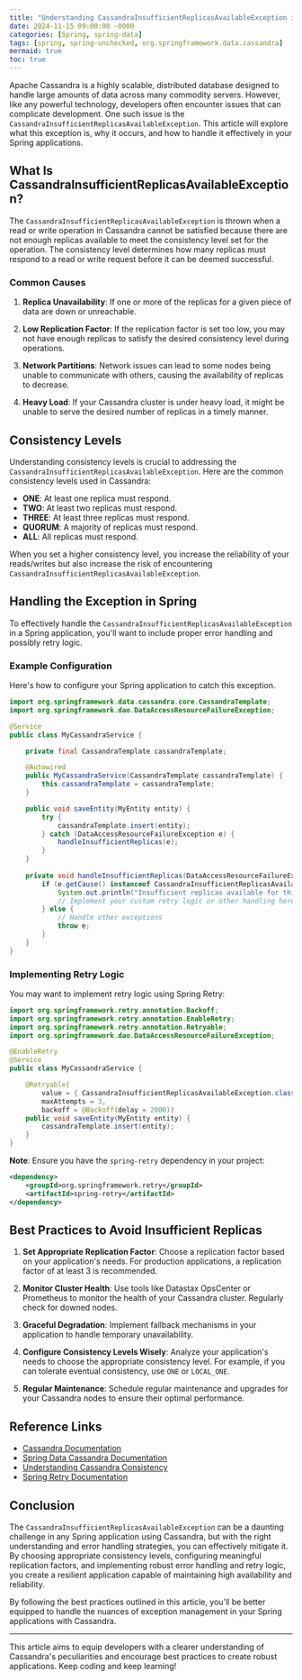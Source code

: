 ```yaml
---
title: "Understanding CassandraInsufficientReplicasAvailableException in Spring: Causes, Solutions, and Best Practices"
date: 2024-11-15 09:00:00 -0000
categories: [Spring, spring-data]
tags: [spring, spring-unchecked, org.springframework.data.cassandra]
mermaid: true
toc: true
---
```



Apache Cassandra is a highly scalable, distributed database designed to handle large amounts of data across many commodity servers. However, like any powerful technology, developers often encounter issues that can complicate development. One such issue is the `CassandraInsufficientReplicasAvailableException`. This article will explore what this exception is, why it occurs, and how to handle it effectively in your Spring applications.

## What Is CassandraInsufficientReplicasAvailableException?

The `CassandraInsufficientReplicasAvailableException` is thrown when a read or write operation in Cassandra cannot be satisfied because there are not enough replicas available to meet the consistency level set for the operation. The consistency level determines how many replicas must respond to a read or write request before it can be deemed successful.

### Common Causes

1. **Replica Unavailability**: If one or more of the replicas for a given piece of data are down or unreachable.
   
2. **Low Replication Factor**: If the replication factor is set too low, you may not have enough replicas to satisfy the desired consistency level during operations.

3. **Network Partitions**: Network issues can lead to some nodes being unable to communicate with others, causing the availability of replicas to decrease.

4. **Heavy Load**: If your Cassandra cluster is under heavy load, it might be unable to serve the desired number of replicas in a timely manner.

## Consistency Levels

Understanding consistency levels is crucial to addressing the `CassandraInsufficientReplicasAvailableException`. Here are the common consistency levels used in Cassandra:

- **ONE**: At least one replica must respond.
- **TWO**: At least two replicas must respond.
- **THREE**: At least three replicas must respond.
- **QUORUM**: A majority of replicas must respond.
- **ALL**: All replicas must respond.

When you set a higher consistency level, you increase the reliability of your reads/writes but also increase the risk of encountering `CassandraInsufficientReplicasAvailableException`.

## Handling the Exception in Spring

To effectively handle the `CassandraInsufficientReplicasAvailableException` in a Spring application, you'll want to include proper error handling and possibly retry logic.

### Example Configuration

Here's how to configure your Spring application to catch this exception.

```java
import org.springframework.data.cassandra.core.CassandraTemplate;
import org.springframework.dao.DataAccessResourceFailureException;

@Service
public class MyCassandraService {

    private final CassandraTemplate cassandraTemplate;

    @Autowired
    public MyCassandraService(CassandraTemplate cassandraTemplate) {
        this.cassandraTemplate = cassandraTemplate;
    }

    public void saveEntity(MyEntity entity) {
        try {
            cassandraTemplate.insert(entity);
        } catch (DataAccessResourceFailureException e) {
            handleInsufficientReplicas(e);
        }
    }
    
    private void handleInsufficientReplicas(DataAccessResourceFailureException e) {
        if (e.getCause() instanceof CassandraInsufficientReplicasAvailableException) {
            System.out.println("Insufficient replicas available for this operation.");
            // Implement your custom retry logic or other handling here
        } else {
            // Handle other exceptions
            throw e;
        }
    }
}
```

### Implementing Retry Logic

You may want to implement retry logic using Spring Retry:

```java
import org.springframework.retry.annotation.Backoff;
import org.springframework.retry.annotation.EnableRetry;
import org.springframework.retry.annotation.Retryable;
import org.springframework.dao.DataAccessResourceFailureException;

@EnableRetry
@Service
public class MyCassandraService {

    @Retryable(
        value = { CassandraInsufficientReplicasAvailableException.class },
        maxAttempts = 3,
        backoff = @Backoff(delay = 2000))
    public void saveEntity(MyEntity entity) {
        cassandraTemplate.insert(entity);
    }
}
```

**Note**: Ensure you have the `spring-retry` dependency in your project:

```xml
<dependency>
    <groupId>org.springframework.retry</groupId>
    <artifactId>spring-retry</artifactId>
</dependency>
```

## Best Practices to Avoid Insufficient Replicas

1. **Set Appropriate Replication Factor**: Choose a replication factor based on your application's needs. For production applications, a replication factor of at least 3 is recommended.

2. **Monitor Cluster Health**: Use tools like Datastax OpsCenter or Prometheus to monitor the health of your Cassandra cluster. Regularly check for downed nodes.

3. **Graceful Degradation**: Implement fallback mechanisms in your application to handle temporary unavailability.

4. **Configure Consistency Levels Wisely**: Analyze your application's needs to choose the appropriate consistency level. For example, if you can tolerate eventual consistency, use `ONE` or `LOCAL_ONE`.

5. **Regular Maintenance**: Schedule regular maintenance and upgrades for your Cassandra nodes to ensure their optimal performance.

## Reference Links

- [Cassandra Documentation](https://cassandra.apache.org/doc/latest/)
- [Spring Data Cassandra Documentation](https://docs.spring.io/spring-data/cassandra/docs/current/reference/html/)
- [Understanding Cassandra Consistency](https://www.datastax.com/blog/consistency)
- [Spring Retry Documentation](https://docs.spring.io/spring-retry/docs/current/reference/html/)

## Conclusion

The `CassandraInsufficientReplicasAvailableException` can be a daunting challenge in any Spring application using Cassandra, but with the right understanding and error handling strategies, you can effectively mitigate it. By choosing appropriate consistency levels, configuring meaningful replication factors, and implementing robust error handling and retry logic, you create a resilient application capable of maintaining high availability and reliability.

By following the best practices outlined in this article, you'll be better equipped to handle the nuances of exception management in your Spring applications with Cassandra.

--- 

This article aims to equip developers with a clearer understanding of Cassandra's peculiarities and encourage best practices to create robust applications. Keep coding and keep learning!
